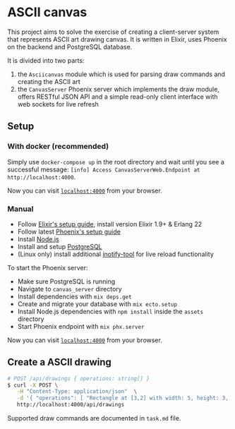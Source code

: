 # ASCII canvas

This project aims to solve the exercise of creating a client-server system that represents ASCII art drawing canvas. It is written in Elixir, uses Phoenix on the backend and PostgreSQL database.

It is divided into two parts:

1. the `Asciicanvas` module which is used for parsing draw commands and creating the ASCII art
2. the `CanvasServer` Phoenix server which implements the draw module, offers RESTful JSON API and a simple read-only client interface with web sockets for live refresh

## Setup

### With docker (recommended)

Simply use `docker-compose up` in the root directory and wait until you see a successful message: `[info] Access CanvasServerWeb.Endpoint at http://localhost:4000`.

Now you can visit [`localhost:4000`](http://localhost:4000) from your browser.

### Manual

- Follow [Elixir's setup guide](https://elixir-lang.org/install.html), install version Elixir 1.9+ & Erlang 22
- Follow latest [Phoenix's setup guide](https://hexdocs.pm/phoenix/installation.html)
- Install [Node.js](https://nodejs.org/en/)
- Install and setup [PostgreSQL](https://wiki.postgresql.org/wiki/Detailed_installation_guides)
- (Linux only) install additional [inotify-tool](https://github.com/inotify-tools/inotify-tools/wiki) for live reload functionality

To start the Phoenix server:

- Make sure PostgreSQL is running
- Navigate to `canvas_server` directory
- Install dependencies with `mix deps.get`
- Create and migrate your database with `mix ecto.setup`
- Install Node.js dependencies with `npm install` inside the `assets` directory
- Start Phoenix endpoint with `mix phx.server`

Now you can visit [`localhost:4000`](http://localhost:4000) from your browser.

## Create a ASCII drawing

```bash
# POST /api/drawings { operations: string[] }
$ curl -X POST \
   -H "Content-Type: application/json"  \
   -d '{ "operations": [ "Rectangle at [3,2] with width: 5, height: 3, outline character: `@`, fill character: `X`" ] }' \
   http://localhost:4000/api/drawings
```

Supported draw commands are documented in `task.md` file.
